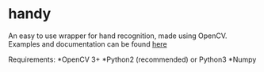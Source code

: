 # handy
An easy to use wrapper for hand recognition, made using OpenCV.
Examples and documentation can be found [here](https://thecodearchives.wordpress.com/2017/04/23/handy-hand-recognition-made-easy/)

Requirements:
*OpenCV 3+
*Python2 (recommended) or Python3
*Numpy

